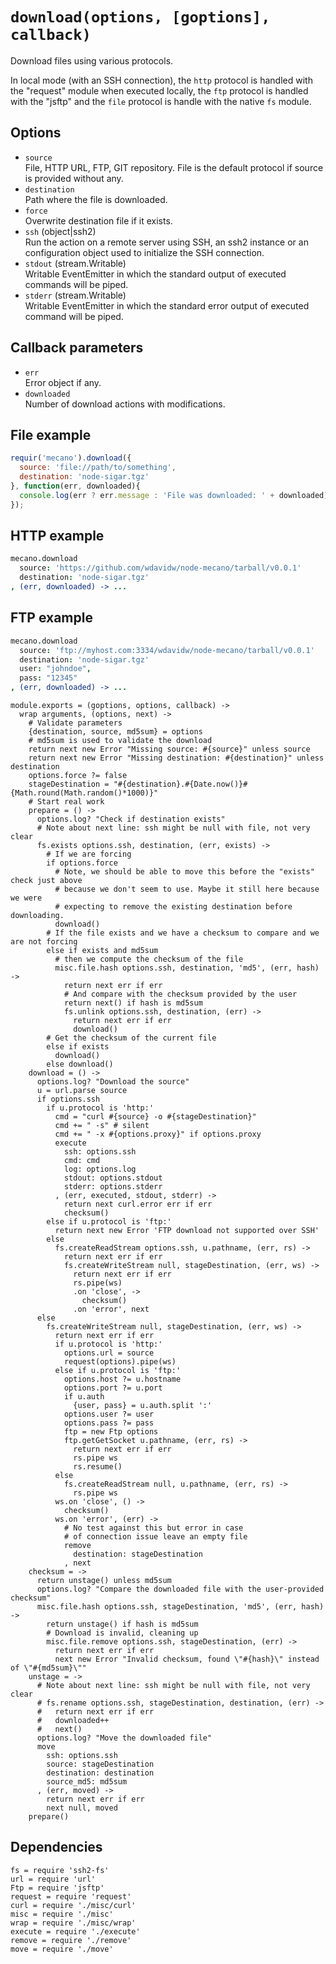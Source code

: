 
# `download(options, [goptions], callback)`

Download files using various protocols.

In local mode (with an SSH connection), the `http` protocol is handled with the
"request" module when executed locally, the `ftp` protocol is handled with the
"jsftp" and the `file` protocol is handle with the native `fs` module.

## Options

*   `source`   
    File, HTTP URL, FTP, GIT repository. File is the default protocol if source
    is provided without any.   
*   `destination`   
    Path where the file is downloaded.   
*   `force`   
    Overwrite destination file if it exists.   
*   `ssh` (object|ssh2)   
    Run the action on a remote server using SSH, an ssh2 instance or an
    configuration object used to initialize the SSH connection.   
*   `stdout` (stream.Writable)   
    Writable EventEmitter in which the standard output of executed commands will
    be piped.   
*   `stderr` (stream.Writable)   
    Writable EventEmitter in which the standard error output of executed command
    will be piped.   

## Callback parameters

*   `err`   
    Error object if any.   
*   `downloaded`   
    Number of download actions with modifications.   

## File example

```js
requir('mecano').download({
  source: 'file://path/to/something',
  destination: 'node-sigar.tgz'
}, function(err, downloaded){
  console.log(err ? err.message : 'File was downloaded: ' + downloaded);
});
```

## HTTP example

```coffee
mecano.download
  source: 'https://github.com/wdavidw/node-mecano/tarball/v0.0.1'
  destination: 'node-sigar.tgz'
, (err, downloaded) -> ...
```

## FTP example

```coffee
mecano.download
  source: 'ftp://myhost.com:3334/wdavidw/node-mecano/tarball/v0.0.1'
  destination: 'node-sigar.tgz'
  user: "johndoe",
  pass: "12345"
, (err, downloaded) -> ...
```

    module.exports = (goptions, options, callback) ->
      wrap arguments, (options, next) ->
        # Validate parameters
        {destination, source, md5sum} = options
        # md5sum is used to validate the download
        return next new Error "Missing source: #{source}" unless source
        return next new Error "Missing destination: #{destination}" unless destination
        options.force ?= false
        stageDestination = "#{destination}.#{Date.now()}#{Math.round(Math.random()*1000)}"
        # Start real work
        prepare = () ->
          options.log? "Check if destination exists"
          # Note about next line: ssh might be null with file, not very clear
          fs.exists options.ssh, destination, (err, exists) ->
            # If we are forcing
            if options.force
              # Note, we should be able to move this before the "exists" check just above
              # because we don't seem to use. Maybe it still here because we were
              # expecting to remove the existing destination before downloading.
              download()
            # If the file exists and we have a checksum to compare and we are not forcing
            else if exists and md5sum
              # then we compute the checksum of the file
              misc.file.hash options.ssh, destination, 'md5', (err, hash) ->
                return next err if err
                # And compare with the checksum provided by the user
                return next() if hash is md5sum
                fs.unlink options.ssh, destination, (err) ->
                  return next err if err
                  download()
            # Get the checksum of the current file
            else if exists
              download()
            else download()
        download = () ->
          options.log? "Download the source"
          u = url.parse source
          if options.ssh
            if u.protocol is 'http:'
              cmd = "curl #{source} -o #{stageDestination}"
              cmd += " -s" # silent
              cmd += " -x #{options.proxy}" if options.proxy
              execute
                ssh: options.ssh
                cmd: cmd
                log: options.log
                stdout: options.stdout
                stderr: options.stderr
              , (err, executed, stdout, stderr) ->
                return next curl.error err if err
                checksum()
            else if u.protocol is 'ftp:'
              return next new Error 'FTP download not supported over SSH'
            else
              fs.createReadStream options.ssh, u.pathname, (err, rs) ->
                return next err if err
                fs.createWriteStream null, stageDestination, (err, ws) ->
                  return next err if err
                  rs.pipe(ws)
                  .on 'close', ->
                    checksum()
                  .on 'error', next
          else
            fs.createWriteStream null, stageDestination, (err, ws) ->
              return next err if err
              if u.protocol is 'http:'
                options.url = source
                request(options).pipe(ws)
              else if u.protocol is 'ftp:'
                options.host ?= u.hostname
                options.port ?= u.port
                if u.auth
                  {user, pass} = u.auth.split ':'
                options.user ?= user
                options.pass ?= pass
                ftp = new Ftp options
                ftp.getGetSocket u.pathname, (err, rs) ->
                  return next err if err
                  rs.pipe ws
                  rs.resume()
              else
                fs.createReadStream null, u.pathname, (err, rs) ->
                  rs.pipe ws
              ws.on 'close', () ->
                checksum()
              ws.on 'error', (err) ->
                # No test against this but error in case
                # of connection issue leave an empty file
                remove
                  destination: stageDestination
                , next
        checksum = ->
          return unstage() unless md5sum
          options.log? "Compare the downloaded file with the user-provided checksum"
          misc.file.hash options.ssh, stageDestination, 'md5', (err, hash) ->
            return unstage() if hash is md5sum
            # Download is invalid, cleaning up
            misc.file.remove options.ssh, stageDestination, (err) ->
              return next err if err
              next new Error "Invalid checksum, found \"#{hash}\" instead of \"#{md5sum}\""
        unstage = ->
          # Note about next line: ssh might be null with file, not very clear
          # fs.rename options.ssh, stageDestination, destination, (err) ->
          #   return next err if err
          #   downloaded++
          #   next()
          options.log? "Move the downloaded file"
          move
            ssh: options.ssh
            source: stageDestination
            destination: destination
            source_md5: md5sum
          , (err, moved) ->
            return next err if err
            next null, moved
        prepare()

## Dependencies

    fs = require 'ssh2-fs'
    url = require 'url'
    Ftp = require 'jsftp'
    request = require 'request'
    curl = require './misc/curl'
    misc = require './misc'
    wrap = require './misc/wrap'
    execute = require './execute'
    remove = require './remove'
    move = require './move'





